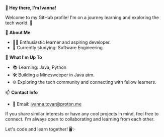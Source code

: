 **👋 Hey there, I'm Ivanna!**

Welcome to my GitHub profile! I'm on a journey learning and exploring the tech world. 🚀

🌟 **About Me**

- 👩‍💻 Enthusiastic learner and aspiring developer.
- 🌱 Currently studying: Software Engineering

🔭 **What I'm Up To**

- 📚 Learning: Java, Python
- 🛠️ Building a Minesweeper in Java atm.
- 🌐 Exploring the tech community and connecting with fellow learners.

📫 **Contact Info**
- 📧 Email: ivanna.tovar@proton.me

If you share similar interests or have any cool projects in mind, feel free to connect. I'm always open to collaborating and learning from each other.

Let's code and learn together! 🖥️✨

